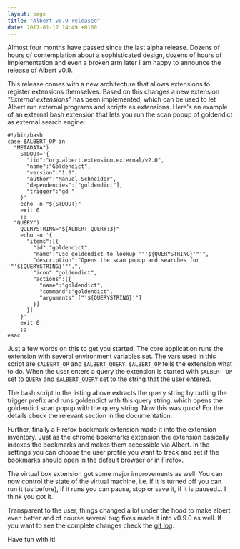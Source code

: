 ```yaml
---
layout: page
title: "Albert v0.9 released"
date: 2017-01-17 14:49 +0100
---
```

Almost four months have passed since the last alpha release. Dozens of hours of contemplation about a sophisticated design, dozens of hours of implementation and even a broken arm later I am happy to announce the release of Albert v0.9.

This release comes with a new architecture that allows extensions to register extensions themselves. Based on this changes a new extension *"External extensions"* has been implemented, which can be used to let Albert run external programs and scripts as extensions. Here's an example of an external bash extension that lets you run the scan popup of goldendict as external search engine:

```
#!/bin/bash
case $ALBERT_OP in
  "METADATA")
    STDOUT='{
      "iid":"org.albert.extension.external/v2.0",
      "name":"Goldendict",
      "version":"1.0",
      "author":"Manuel Schneider",
      "dependencies":["goldendict"],
      "trigger":"gd "
    }'
    echo -n "${STDOUT}"
    exit 0
    ;;
  "QUERY")
    QUERYSTRING="${ALBERT_QUERY:3}"
    echo -n '{
      "items":[{
        "id":"goldendict",
        "name":"Use goldendict to lookup '"'${QUERYSTRING}'"'",
        "description":"Opens the scan popup and searches for '"'${QUERYSTRING}'"'.",
        "icon":"goldendict",
        "actions":[{
          "name":"goldendict",
          "command":"goldendict",
          "arguments":["'${QUERYSTRING}'"]
        }]
      }]
    }'
    exit 0
    ;;
esac

```
Just a few words on this to get you started. The core application runs the extension with several environment variables set. The vars used in this script are `$ALBERT_OP` and `$ALBERT_QUERY`. `$ALBERT_OP` tells the extension what to do. When the user enters a query the extension is started with `$ALBERT_OP` set to `QUERY` and `$ALBERT_QUERY` set to the string that the user entered.

The bash script in the listing above extracts the query string by cutting the trigger prefix and runs goldendict with this query string, which opens the goldendict scan popup with the query string. Now this was quick! For the details check the relevant section in the documentation.

Further, finally a Firefox bookmark extension made it into the extension inventory. Just as the chrome bookmarks extension the extension basically indexes the bookmarks and makes them accessible via Albert. In the settings you can choose the user profile you want to track and set if the bookmarks should open in the default browser or in Firefox.

The virtual box extension got some major improvements as well. You can now control the state of the virtual machine, i.e. if it is turned off you can run it (as before), if it runs you can pause, stop or save it, if it is paused... I think you got it.

Transparent to the user, things changed a lot under the hood to make albert even better and of course several bug fixes made it into v0.9.0 as well. If you want to see the complete changes check the [git log](https://github.com/albertlauncher/albert/commits/v0.9.0).

Have fun with it!
